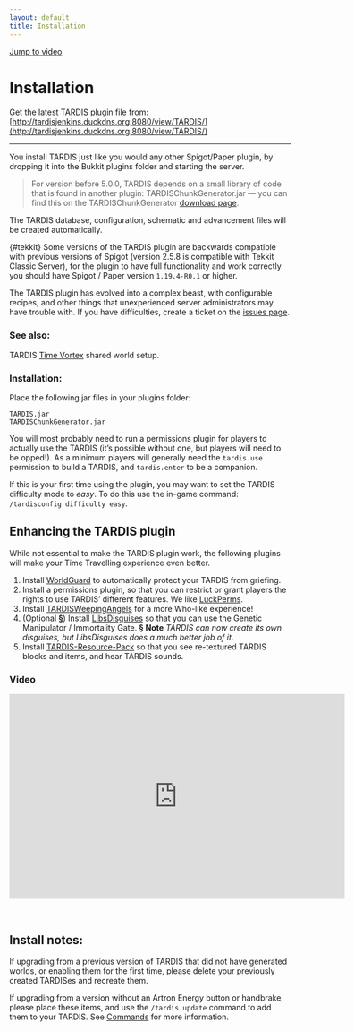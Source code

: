 ```yaml
---
layout: default
title: Installation
---
```


[Jump to video](#video)

# Installation

Get the latest TARDIS plugin file
from: [http://tardisjenkins.duckdns.org:8080/view/TARDIS/](http://tardisjenkins.duckdns.org:8080/view/TARDIS/)

* * *

You install TARDIS just like you would any other Spigot/Paper plugin, by dropping it into the Bukkit plugins folder and
starting the server.

> For version before 5.0.0, TARDIS depends on a small library of code that is found in another plugin: TARDISChunkGenerator.jar
— you can find this on the
TARDISChunkGenerator [download page](http://tardisjenkins.duckdns.org:8080/view/TARDISChunkGenerator/).

The TARDIS database, configuration, schematic and advancement files will be created automatically.

{#tekkit}
Some versions of the TARDIS plugin are backwards compatible with previous versions of Spigot (version 2.5.8 is
compatible
with Tekkit Classic Server), for the plugin to have full functionality and work correctly you should have Spigot / Paper
version `1.19.4-R0.1` or higher.

The TARDIS plugin has evolved into a complex beast, with configurable recipes, and other things that unexperienced
server
administrators may have trouble with. If you have difficulties, create a ticket on
the [issues page](https://github.com/eccentricdevotion/TARDIS/issues).

### See also:

TARDIS [Time Vortex](time-vortex.html) shared world setup.

### Installation:

Place the following jar files in your plugins folder:

    TARDIS.jar
    TARDISChunkGenerator.jar

You will most probably need to run a permissions plugin for players to actually use the TARDIS (it’s possible without
one,
but players will need to be opped!). As a minimum players will generally need the `tardis.use` permission to build a
TARDIS,
and `tardis.enter` to be a companion.

If this is your first time using the plugin, you may want to set the TARDIS difficulty mode to _easy_. To do this use
the
in-game command: `/tardisconfig difficulty easy`.

## Enhancing the TARDIS plugin

While not essential to make the TARDIS plugin work, the following plugins will make your Time Travelling experience even
better.

1. Install [WorldGuard](https://enginehub.org/worldguard) to automatically protect your TARDIS from griefing.
2. Install a permissions plugin, so that you can restrict or grant players the rights to use TARDIS’ different features.
   We like [LuckPerms](https://luckperms.net/).
3. Install [TARDISWeepingAngels](weeping-angels.html) for a more Who-like experience!
4. (Optional **§**) Install [LibsDisguises](https://www.spigotmc.org/resources/libs-disguises-free.81/) so that you can
   use the Genetic Manipulator / Immortality Gate. **§ Note** _TARDIS can now create its own disguises, but
   LibsDisguises
   does a much better job of it_.
5. Install [TARDIS-Resource-Pack](resource-packs.html) so that you see re-textured TARDIS blocks and items, and hear
   TARDIS sounds.

### Video

<iframe src="https://player.vimeo.com/video/58356201" width="600" height="366" frameborder="0" webkitallowfullscreen mozallowfullscreen allowfullscreen></iframe>

&nbsp;

## Install notes:

If upgrading from a previous version of TARDIS that did not have generated worlds, or enabling them for the first time,
please delete your previously created TARDISes and recreate them.

If upgrading from a version without an Artron Energy button or handbrake, please place these items, and use
the `/tardis update`
command to add them to your TARDIS. See [Commands](tardis-commands.html#update) for more information.
